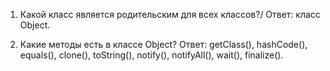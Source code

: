 1. Какой класс является родительским для всех классов?/
Ответ: класс Object.

2. Какие методы есть в классе Object?
Ответ: getClass(), hashCode(), equals(), clone(), toString(), notify(), notifyAll(), wait(), finalize().
